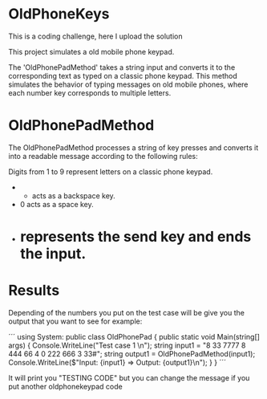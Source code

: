 # OldPhoneKeys
This is a coding challenge, here I upload the solution

This project simulates a old mobile phone keypad.

The 'OldPhonePadMethod' takes a string input and converts it to the corresponding text as typed on a classic phone keypad. This method simulates the behavior of typing messages on old mobile phones, where each number key corresponds to multiple letters.


# OldPhonePadMethod
The OldPhonePadMethod processes a string of key presses and converts it into a readable message according to the following rules:

Digits from 1 to 9 represent letters on a classic phone keypad.
- * acts as a backspace key.
- 0 acts as a space key.
- # represents the send key and ends the input.

# Results

Depending of the numbers you put on the test case will be give you the output that you want to see for example:

´´´
using System:
public class OldPhonePad
{
    public static void Main(string[] args)
    {
        Console.WriteLine("Test case 1 \n");
        string input1 = "8 33 7777 8 444 66 4 0 222 666 3 33#";
        string output1 = OldPhonePadMethod(input1);
        Console.WriteLine($"Input: {input1} => Output: {output1}\n");
    }
}
´´´

It will print you "TESTING CODE" but you can change the message if you put another oldphonekeypad code


